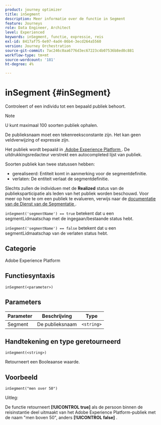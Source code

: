 ```yaml
---
product: journey optimizer
title: inSegment
description: Meer informatie over de functie in Segment
feature: Journeys
role: Data Engineer, Architect
level: Experienced
keywords: inSegment, functie, expressie, reis
exl-id: 8417af75-6e97-4ad4-86b4-3ecd264a5560
version: Journey Orchestration
source-git-commit: 7ac246c0aa6776d3ec67223c4b07536b8ed0c881
workflow-type: tm+mt
source-wordcount: '181'
ht-degree: 4%

---
```


# inSegment {#inSegment}

Controleert of een individu tot een bepaald publiek behoort.

>[!NOTE]
>
>U kunt maximaal 100 soorten publiek ophalen.

De publieksnaam moet een tekenreeksconstante zijn. Het kan geen veldverwijzing of expressie zijn.

Het publiek wordt bepaald in [&#x200B; Adobe Experience Platform &#x200B;](https://platform.adobe.com/audience/overview). De uitdrukkingsredacteur verstrekt een autocompleted lijst van publiek.

Soorten publiek kan twee statussen hebben:

* gerealiseerd: Entiteit komt in aanmerking voor de segmentdefinitie.
* verlaten: De entiteit verlaat de segmentdefinitie.

Slechts zullen de individuen met de **Realized** status van de publieksparticipatie als leden van het publiek worden beschouwd. Voor meer op hoe te om een publiek te evalueren, verwijs naar de [&#x200B; documentatie van de Dienst van de Segmentatie &#x200B;](https://experienceleague.adobe.com/docs/experience-platform/segmentation/tutorials/evaluate-a-segment.html?lang=nl-NL#interpret-segment-results).

`inSegment('segmentName') == true` betekent dat u een segmentLidmaatschap met de ingegaan/bestaande status hebt.

`inSegment('segmentName') == false` betekent dat u een segmentLidmaatschap van de verlaten status hebt.

## Categorie

Adobe Experience Platform

## Functiesyntaxis

`inSegment(<parameter>)`

## Parameters

| Parameter | Beschrijving | Type |
|--- |--- |--- |
| Segment | De publieksnaam | `<string>` |

## Handtekening en type geretourneerd

`inSegment(<string>)`

Retourneert een Booleaanse waarde.

## Voorbeeld

`inSegment("men over 50")`

Uitleg:

De functie retourneert **[!UICONTROL true]** als de persoon binnen de reisinstantie deel uitmaakt van het Adobe Experience Platform-publiek met de naam &quot;men boven 50&quot;, anders **[!UICONTROL false]** .
